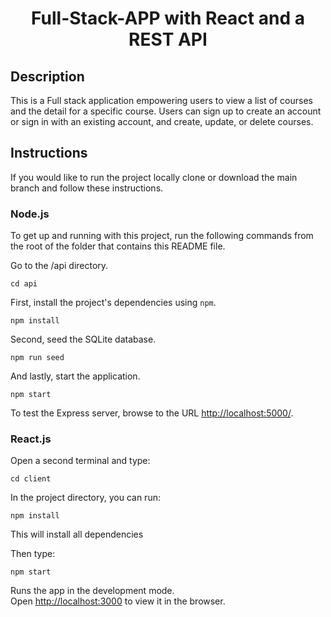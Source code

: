 <h1 align="center">Full-Stack-APP with React and a REST API</h1>

## Description
This is a Full stack application empowering users to view a list of courses and the detail for a specific course. Users can sign up to create an account or sign in with an existing account, and create, update, or delete courses.

## Instructions

If you would like to run the project locally clone or download the main branch and follow these instructions.

### Node.js

To get up and running with this project, run the following commands from the root of the folder that contains this README file.

Go to the /api directory.

```
cd api
```

First, install the project's dependencies using `npm`.

```
npm install

```

Second, seed the SQLite database.

```
npm run seed
```

And lastly, start the application.

```
npm start
```

To test the Express server, browse to the URL [http://localhost:5000/](http://localhost:5000/).

### React.js

Open a second terminal and type:

```
cd client
```

In the project directory, you can run:

```
npm install
```

This will install all dependencies

Then type:

```
npm start
```

Runs the app in the development mode.<br>
Open [http://localhost:3000](http://localhost:3000) to view it in the browser.
